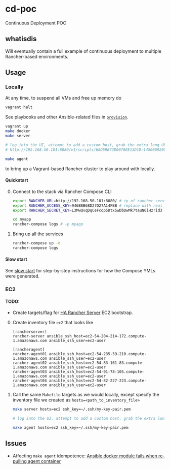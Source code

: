 # cd-poc
Continuous Deployment POC

## whatisdis

Will eventually contain a full example of continuous deployment to multiple Rancher-based environments.

## Usage

### Locally

At any time, to suspend all VMs and free up memory do

```bash
vagrant halt
```

See playbooks and other Ansible-related files in [`provision`](./provision).

```bash
vagrant up
make docker
make server

# log into the UI, attempt to add a custom host, grab the extra long URL, e.g.
# http://192.168.50.101:8080/v1/scripts/68D59B73D0078EE13D1D:1450069200000:ZRBWdAu7IlVBSUlUtmpVvqnPtMo

make agent
```

to bring up a Vagrant-based Rancher cluster to play around with locally.

#### Quickstart

0. Connect to the stack via Rancher Compose CLI

    ```bash
    export RANCHER_URL=http://192.168.50.101:8080/ # ip of rancher server, hardcoded in Vagrantfile
    export RANCHER_ACCESS_KEY=946B8B68D27D27A14FBB # replace with real key, generated through the UI
    export RANCHER_SECRET_KEY=L3MwQvqDqCeFcop5Dtx5wDbDwMk7tauN6iHzrid3 # replace this too

    cd myapp
    rancher-compose logs # -p myapp
    ```

0. Bring up all the services

    ```bash
    rancher-compose up -d
    rancher-compose logs
    ```

#### Slow start

See [slow start](./SLOW-START.md) for step-by-step instructions for how the Compose YMLs were generated.

### EC2

#### TODO:

* Create targets/flag for [HA Rancher Server](http://docs.rancher.com/rancher/installing-rancher/installing-server/multi-nodes/) EC2 bootstrap.

0. Create inventory file `ec2` that looks like

    ```
    [rancherserver]
    rancher-server ansible_ssh_host=ec2-54-204-214-172.compute-1.amazonaws.com ansible_ssh_user=ec2-user

    [rancheragent]
    rancher-agent01 ansible_ssh_host=ec2-54-235-59-210.compute-1.amazonaws.com ansible_ssh_user=ec2-user
    rancher-agent02 ansible_ssh_host=ec2-54-83-161-83.compute-1.amazonaws.com ansible_ssh_user=ec2-user
    rancher-agent03 ansible_ssh_host=ec2-54-91-78-105.compute-1.amazonaws.com ansible_ssh_user=ec2-user
    rancher-agent04 ansible_ssh_host=ec2-54-82-227-223.compute-1.amazonaws.com ansible_ssh_user=ec2-user
    ```

0. Call the same `Makefile` targets as we would locally, except specify the inventory file we created as `hosts=<path_to_inventory_file>`

    ```bash
    make server hosts=ec2 ssh_key=~/.ssh/my-key-pair.pem

    # log into the UI, attempt to add a custom host, grab the extra long URL

    make agent hosts=ec2 ssh_key=~/.ssh/my-key-pair.pem
    ```

## Issues

* Affecting `make agent` idempotence: [Ansible docker module fails when re-pulling agent container](https://github.com/ansible/ansible-modules-core/issues/2257)

